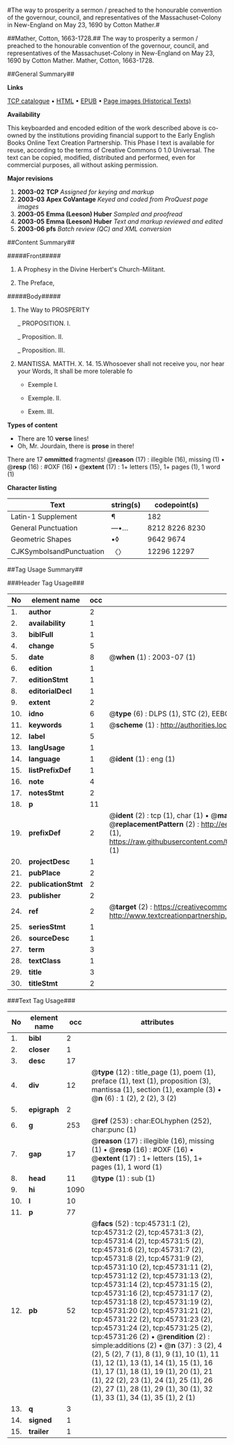 #The way to prosperity a sermon / preached to the honourable convention of the governour, council, and representatives of the Massachuset-Colony in New-England on May 23, 1690 by Cotton Mather.#

##Mather, Cotton, 1663-1728.##
The way to prosperity a sermon / preached to the honourable convention of the governour, council, and representatives of the Massachuset-Colony in New-England on May 23, 1690 by Cotton Mather.
Mather, Cotton, 1663-1728.

##General Summary##

**Links**

[TCP catalogue](http://www.ota.ox.ac.uk/tcp/)  • 
[HTML](http://tei.it.ox.ac.uk/tcp/Texts-HTML/free/A50/A50172.html)  • 
[EPUB](http://tei.it.ox.ac.uk/tcp/Texts-EPUB/free/A50/A50172.epub) • 
[Page images (Historical Texts)](https://data.historicaltexts.jisc.ac.uk/view?pubId=eebo-10763443e&pageId=eebo-10763443e-45731-1)

**Availability**

This keyboarded and encoded edition of the
	       work described above is co-owned by the institutions
	       providing financial support to the Early English Books
	       Online Text Creation Partnership. This Phase I text is
	       available for reuse, according to the terms of Creative
	       Commons 0 1.0 Universal. The text can be copied,
	       modified, distributed and performed, even for
	       commercial purposes, all without asking permission.

**Major revisions**

1. __2003-02__ __TCP__ *Assigned for keying and markup*
1. __2003-03__ __Apex CoVantage__ *Keyed and coded from ProQuest page images*
1. __2003-05__ __Emma (Leeson) Huber__ *Sampled and proofread*
1. __2003-05__ __Emma (Leeson) Huber__ *Text and markup reviewed and edited*
1. __2003-06__ __pfs__ *Batch review (QC) and XML conversion*

##Content Summary##

#####Front#####

1. A Prophesy in the Divine Herbert's Church-Militant.

1. The Preface,

#####Body#####

1. The Way to PROSPERITY

    _ PROPOSITION. I.

    _ Proposition. II.

    _ Proposition. III.

1. MANTISSA.
MATTH. X. 14. 15.Whosoever shall not receive you, nor hear your Words, It shall be more tolerable fo
      * Exemple I.

      * Exemple. II.

      * Exem. III.

**Types of content**

  * There are 10 **verse** lines!
  * Oh, Mr. Jourdain, there is **prose** in there!

There are 17 **ommitted** fragments! 
 @__reason__ (17) : illegible (16), missing (1)  •  @__resp__ (16) : #OXF (16)  •  @__extent__ (17) : 1+ letters (15), 1+ pages (1), 1 word (1)

**Character listing**


|Text|string(s)|codepoint(s)|
|---|---|---|
|Latin-1 Supplement|¶|182|
|General Punctuation|—•…|8212 8226 8230|
|Geometric Shapes|▪◊|9642 9674|
|CJKSymbolsandPunctuation|〈〉|12296 12297|

##Tag Usage Summary##

###Header Tag Usage###

|No|element name|occ|attributes|
|---|---|---|---|
|1.|__author__|2||
|2.|__availability__|1||
|3.|__biblFull__|1||
|4.|__change__|5||
|5.|__date__|8| @__when__ (1) : 2003-07 (1)|
|6.|__edition__|1||
|7.|__editionStmt__|1||
|8.|__editorialDecl__|1||
|9.|__extent__|2||
|10.|__idno__|6| @__type__ (6) : DLPS (1), STC (2), EEBO-CITATION (1), OCLC (1), VID (1)|
|11.|__keywords__|1| @__scheme__ (1) : http://authorities.loc.gov/ (1)|
|12.|__label__|5||
|13.|__langUsage__|1||
|14.|__language__|1| @__ident__ (1) : eng (1)|
|15.|__listPrefixDef__|1||
|16.|__note__|4||
|17.|__notesStmt__|2||
|18.|__p__|11||
|19.|__prefixDef__|2| @__ident__ (2) : tcp (1), char (1)  •  @__matchPattern__ (2) : ([0-9\-]+):([0-9IVX]+) (1), (.+) (1)  •  @__replacementPattern__ (2) : http://eebo.chadwyck.com/downloadtiff?vid=$1&page=$2 (1), https://raw.githubusercontent.com/textcreationpartnership/Texts/master/tcpchars.xml#$1 (1)|
|20.|__projectDesc__|1||
|21.|__pubPlace__|2||
|22.|__publicationStmt__|2||
|23.|__publisher__|2||
|24.|__ref__|2| @__target__ (2) : https://creativecommons.org/publicdomain/zero/1.0/ (1), http://www.textcreationpartnership.org/docs/. (1)|
|25.|__seriesStmt__|1||
|26.|__sourceDesc__|1||
|27.|__term__|3||
|28.|__textClass__|1||
|29.|__title__|3||
|30.|__titleStmt__|2||


###Text Tag Usage###

|No|element name|occ|attributes|
|---|---|---|---|
|1.|__bibl__|2||
|2.|__closer__|1||
|3.|__desc__|17||
|4.|__div__|12| @__type__ (12) : title_page (1), poem (1), preface (1), text (1), proposition (3), mantissa (1), section (1), example (3)  •  @__n__ (6) : 1 (2), 2 (2), 3 (2)|
|5.|__epigraph__|2||
|6.|__g__|253| @__ref__ (253) : char:EOLhyphen (252), char:punc (1)|
|7.|__gap__|17| @__reason__ (17) : illegible (16), missing (1)  •  @__resp__ (16) : #OXF (16)  •  @__extent__ (17) : 1+ letters (15), 1+ pages (1), 1 word (1)|
|8.|__head__|11| @__type__ (1) : sub (1)|
|9.|__hi__|1090||
|10.|__l__|10||
|11.|__p__|77||
|12.|__pb__|52| @__facs__ (52) : tcp:45731:1 (2), tcp:45731:2 (2), tcp:45731:3 (2), tcp:45731:4 (2), tcp:45731:5 (2), tcp:45731:6 (2), tcp:45731:7 (2), tcp:45731:8 (2), tcp:45731:9 (2), tcp:45731:10 (2), tcp:45731:11 (2), tcp:45731:12 (2), tcp:45731:13 (2), tcp:45731:14 (2), tcp:45731:15 (2), tcp:45731:16 (2), tcp:45731:17 (2), tcp:45731:18 (2), tcp:45731:19 (2), tcp:45731:20 (2), tcp:45731:21 (2), tcp:45731:22 (2), tcp:45731:23 (2), tcp:45731:24 (2), tcp:45731:25 (2), tcp:45731:26 (2)  •  @__rendition__ (2) : simple:additions (2)  •  @__n__ (37) : 3 (2), 4 (2), 5 (2), 7 (1), 8 (1), 9 (1), 10 (1), 11 (1), 12 (1), 13 (1), 14 (1), 15 (1), 16 (1), 17 (1), 18 (1), 19 (1), 20 (1), 21 (1), 22 (2), 23 (1), 24 (1), 25 (1), 26 (2), 27 (1), 28 (1), 29 (1), 30 (1), 32 (1), 33 (1), 34 (1), 35 (1), 2 (1)|
|13.|__q__|3||
|14.|__signed__|1||
|15.|__trailer__|1||
